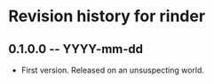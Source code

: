 # Revision history for rinder

## 0.1.0.0 -- YYYY-mm-dd

* First version. Released on an unsuspecting world.
